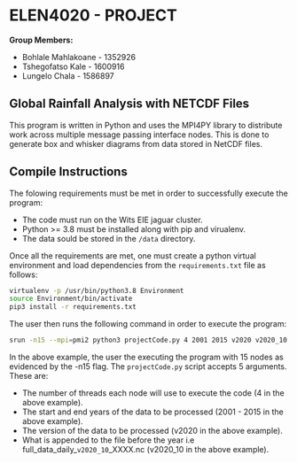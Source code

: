 # ELEN4020 - PROJECT
**Group Members:**
- Bohlale Mahlakoane - 1352926
- Tshegofatso Kale - 1600916
- Lungelo Chala - 1586897

## Global Rainfall Analysis with NETCDF Files
This program is written in Python and uses the MPI4PY library to distribute work across multiple message passing interface nodes. This is done to generate box and whisker diagrams from data stored in NetCDF files.

## Compile Instructions
The folowing requirements must be met in order to successfully execute the program:

* The code must run on the Wits EIE jaguar cluster.
* Python >= 3.8 must be installed along with pip and virualenv.
* The data sould be stored in the `/data` directory.

Once all the requirements are met, one must create a python virtual environment and load dependencies from the `requirements.txt` file as follows:

```bash
virtualenv -p /usr/bin/python3.8 Environment
source Environment/bin/activate
pip3 install -r requirements.txt
```

The user then runs the following command in order to execute the program:

```bash
srun -n15 --mpi=pmi2 python3 projectCode.py 4 2001 2015 v2020 v2020_10
```

In the above example, the user the executing the program with 15 nodes as evidenced by the -n15 flag. The `projectCode.py` script accepts 5 arguments. These are:

* The number of threads each node will use to execute the code (4 in the above example).
* The start and end years of the data to be processed (2001 - 2015 in the above example).
* The version of the data to be processed (v2020 in the above example).
* What is appended to the file before the year i.e full_data_daily_`v2020_10`_XXXX.nc (v2020_10 in the above example).


